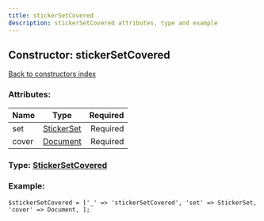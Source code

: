 ```yaml
---
title: stickerSetCovered
description: stickerSetCovered attributes, type and example
---
```

## Constructor: stickerSetCovered  
[Back to constructors index](index.md)



### Attributes:

| Name     |    Type       | Required |
|----------|:-------------:|---------:|
|set|[StickerSet](../types/StickerSet.md) | Required|
|cover|[Document](../types/Document.md) | Required|



### Type: [StickerSetCovered](../types/StickerSetCovered.md)


### Example:

```
$stickerSetCovered = ['_' => 'stickerSetCovered', 'set' => StickerSet, 'cover' => Document, ];
```